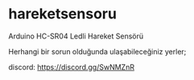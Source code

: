 # hareketsensoru
Arduino HC-SR04 Ledli Hareket Sensörü

Herhangi bir sorun olduğunda ulaşabileceğiniz yerler;

discord: https://discord.gg/SwNMZnR
